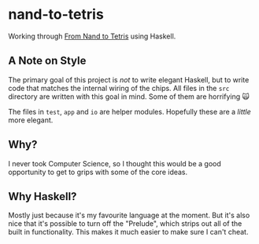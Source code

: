 # nand-to-tetris

Working through [From Nand to Tetris](https://www.nand2tetris.org/course) using Haskell.

## A Note on Style

The primary goal of this project is *not* to write elegant Haskell, but to write code that matches the internal wiring of the chips. All files in the `src` directory are written with this goal in mind. Some of them are horrifying 🙀

The files in `test`, `app` and `io` are helper modules. Hopefully these are a *little* more elegant.

## Why?

I never took Computer Science, so I thought this would be a good opportunity to get to grips with some of the core ideas.

## Why Haskell?

Mostly just because it's my favourite language at the moment. But it's also nice that it's possible to turn off the "Prelude", which strips out all of the built in functionality. This makes it much easier to make sure I can't cheat.
